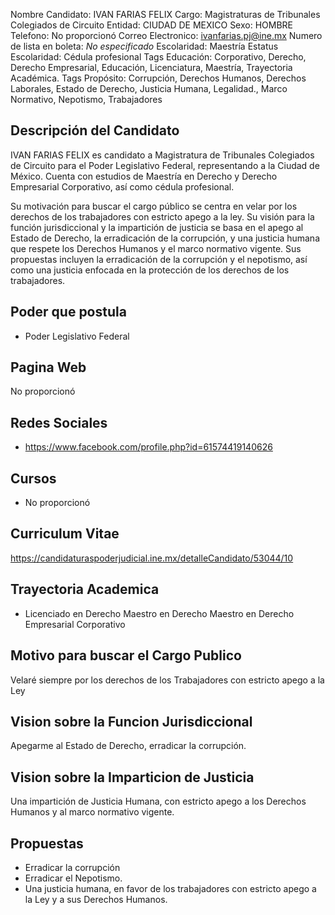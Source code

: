 Nombre Candidato: IVAN FARIAS FELIX
Cargo: Magistraturas de Tribunales Colegiados de Circuito
Entidad: CIUDAD DE MEXICO
Sexo: HOMBRE
Telefono: No proporcionó
Correo Electronico: ivanfarias.pj@ine.mx
Numero de lista en boleta: *No especificado*
Escolaridad: Maestría
Estatus Escolaridad: Cédula profesional
Tags Educación: Corporativo, Derecho, Derecho Empresarial, Educación, Licenciatura, Maestría, Trayectoria Académica.
Tags Propósito: Corrupción, Derechos Humanos, Derechos Laborales, Estado de Derecho, Justicia Humana, Legalidad., Marco Normativo, Nepotismo, Trabajadores


## Descripción del Candidato 

IVAN FARIAS FELIX es candidato a Magistratura de Tribunales Colegiados de Circuito para el Poder Legislativo Federal, representando a la Ciudad de México. Cuenta con estudios de Maestría en Derecho y Derecho Empresarial Corporativo, así como cédula profesional. 

Su motivación para buscar el cargo público se centra en velar por los derechos de los trabajadores con estricto apego a la ley. Su visión para la función jurisdiccional y la impartición de justicia se basa en el apego al Estado de Derecho, la erradicación de la corrupción, y una justicia humana que respete los Derechos Humanos y el marco normativo vigente. Sus propuestas incluyen la erradicación de la corrupción y el nepotismo, así como una justicia enfocada en la protección de los derechos de los trabajadores.


## Poder que postula

- Poder Legislativo Federal


## Pagina Web

No proporcionó


## Redes Sociales

- https://www.facebook.com/profile.php?id=61574419140626


## Cursos

- No proporcionó


## Curriculum Vitae

https://candidaturaspoderjudicial.ine.mx/detalleCandidato/53044/10


## Trayectoria Academica

- Licenciado en Derecho Maestro en Derecho Maestro en Derecho Empresarial Corporativo


## Motivo para buscar el Cargo Publico

Velaré siempre por los derechos de los Trabajadores con estricto apego a la Ley


## Vision sobre la Funcion Jurisdiccional

Apegarme al Estado de Derecho, erradicar la corrupción.


## Vision sobre la Imparticion de Justicia

Una impartición de Justicia Humana, con estricto apego a los Derechos Humanos y al marco normativo vigente.


## Propuestas

- Erradicar la corrupción
- Erradicar el Nepotismo.
- Una justicia humana, en favor de los trabajadores con estricto apego a la Ley y a sus Derechos Humanos.

